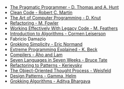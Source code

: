 
- [The Pragmatic Programmer - D. Thomas and A. Hunt](https://www.cin.ufpe.br/~cavmj/104The%20Pragmatic%20Programmer,%20From%20Journeyman%20To%20Master%20-%20Andrew%20Hunt,%20David%20Thomas%20-%20Addison%20Wesley%20-%201999.pdf)
- [Clean Code - Robert C. Martin](https://thixalongmy.haugiang.gov.vn/media/1175/clean_code.pdf)
- [The Art of Computer Programming - D. Knut](http://broiler.astrometry.net/~kilian/The_Art_of_Computer_Programming%20-%20Vol%201.pdf)
- [Refactoring - M. Fowler](http://silab.fon.bg.ac.rs/wp-content/uploads/2016/10/Refactoring-Improving-the-Design-of-Existing-Code-Addison-Wesley-Professional-1999.pdf)
- [Working Effectively With Legacy Code - M. Feathers](https://ptgmedia.pearsoncmg.com/images/9780131177055/samplepages/0131177052.pdf)
- [Introduction to Algorithms -  Cormen Leiserson](https://sd.blackball.lv/library/Introduction_to_Algorithms_Third_Edition_(2009).pdf)
- Fabricio Damazio
- [Grokking Simplicity - Eric Normand](https://www.manning.com/books/grokking-simplicity)
- [Extreme Programming Explained - K. Beck](https://ptgmedia.pearsoncmg.com/images/9780321278654/samplepages/9780321278654.pdf)
- [Compilers - Aho and Lam](https://www-2.dc.uba.ar/staff/becher/dragon.pdf)
- [Seven Languages in Seven Weeks - Bruce Tate](https://www.amazon.in/Seven-Languages-Weeks-Pragmatic-Programmers/dp/193435659X)
- [Refactoring to Patterns -  Kerievsky](https://www.amazon.in/Refactoring-Patterns-Addison-Wesley-Signature/dp/0321213351)
- [The Object-Oriented Thought Process - Weisfeld](https://coddyschool.com/upload/Addison_Wesley_The_Object_Orient.pdf)
- [Design Patterns - Gamma, Helm](https://www.amazon.com/Design-Patterns-Elements-Reusable-Object-Oriented/dp/0201633612)
- [Grokking Algorithms - Aditya Bhargava](https://www.amazon.in/Grokking-Algorithms-illustrated-programmers-curious/dp/1617292230)
